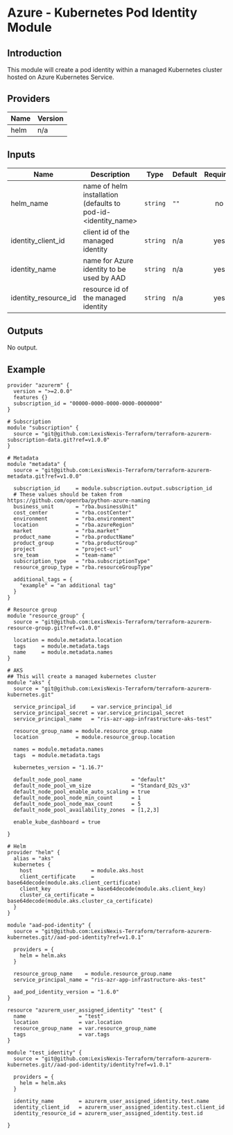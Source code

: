 # Azure - Kubernetes Pod Identity Module

## Introduction

This module will create a pod identity within a managed Kubernetes cluster hosted on Azure Kubernetes Service.
<br />

<!--- BEGIN_TF_DOCS --->
## Providers

| Name | Version |
|------|---------|
| helm | n/a |

## Inputs

| Name | Description | Type | Default | Required |
|------|-------------|------|---------|:-----:|
| helm\_name | name of helm installation (defaults to pod-id-<identity\_name> | `string` | `""` | no |
| identity\_client\_id | client id of the managed identity | `string` | n/a | yes |
| identity\_name | name for Azure identity to be used by AAD | `string` | n/a | yes |
| identity\_resource\_id | resource id of the managed identity | `string` | n/a | yes |

## Outputs

No output.
<!--- END_TF_DOCS --->
## Example

~~~~
provider "azurerm" {
  version = ">=2.0.0"
  features {}
  subscription_id = "00000-0000-0000-0000-0000000"
}

# Subscription
module "subscription" {
  source = "git@github.com:LexisNexis-Terraform/terraform-azurerm-subscription-data.git?ref=v1.0.0"
}

# Metadata
module "metadata" {
  source = "git@github.com:LexisNexis-Terraform/terraform-azurerm-metadata.git?ref=v1.0.0"

  subscription_id     = module.subscription.output.subscription_id
  # These values should be taken from https://github.com/openrba/python-azure-naming
  business_unit       = "rba.businessUnit"
  cost_center         = "rba.costCenter"
  environment         = "rba.environment"
  location            = "rba.azureRegion"
  market              = "rba.market"
  product_name        = "rba.productName"
  product_group       = "rba.productGroup"
  project             = "project-url"
  sre_team            = "team-name"
  subscription_type   = "rba.subscriptionType"
  resource_group_type = "rba.resourceGroupType"

  additional_tags = {
    "example" = "an additional tag"
  }
}

# Resource group
module "resource_group" {
  source = "git@github.com:LexisNexis-Terraform/terraform-azurerm-resource-group.git?ref=v1.0.0"

  location = module.metadata.location
  tags     = module.metadata.tags
  name     = module.metadata.names
}

# AKS
## This will create a managed kubernetes cluster
module "aks" {
  source = "git@github.com:LexisNexis-Terraform/terraform-azurerm-kubernetes.git"

  service_principal_id     = var.service_principal_id
  service_principal_secret = var.service_principal_secret
  service_principal_name   = "ris-azr-app-infrastructure-aks-test"

  resource_group_name = module.resource_group.name
  location            = module.resource_group.location

  names = module.metadata.names
  tags  = module.metadata.tags

  kubernetes_version = "1.16.7"

  default_node_pool_name                = "default"
  default_node_pool_vm_size             = "Standard_D2s_v3"
  default_node_pool_enable_auto_scaling = true
  default_node_pool_node_min_count      = 1
  default_node_pool_node_max_count      = 5
  default_node_pool_availability_zones  = [1,2,3]

  enable_kube_dashboard = true
  
}

# Helm
provider "helm" {
  alias = "aks"
  kubernetes {
    host                   = module.aks.host
    client_certificate     = base64decode(module.aks.client_certificate)
    client_key             = base64decode(module.aks.client_key)
    cluster_ca_certificate = base64decode(module.aks.cluster_ca_certificate)
  }
}

module "aad-pod-identity" {
  source = "git@github.com:LexisNexis-Terraform/terraform-azurerm-kubernetes.git//aad-pod-identity?ref=v1.0.1"
  
  providers = {
    helm = helm.aks
  }

  resource_group_name    = module.resource_group.name
  service_principal_name = "ris-azr-app-infrastructure-aks-test"

  aad_pod_identity_version = "1.6.0"
}

resource "azurerm_user_assigned_identity" "test" {
  name                 = "test"
  location             = var.location
  resource_group_name  = var.resource_group_name
  tags                 = var.tags
}

module "test_identity" {
  source = "git@github.com:LexisNexis-Terraform/terraform-azurerm-kubernetes.git//aad-pod-identity/identity?ref=v1.0.1"

  providers = {
    helm = helm.aks
  }

  identity_name        = azurerm_user_assigned_identity.test.name
  identity_client_id   = azurerm_user_assigned_identity.test.client_id
  identity_resource_id = azurerm_user_assigned_identity.test.id

}
~~~~
